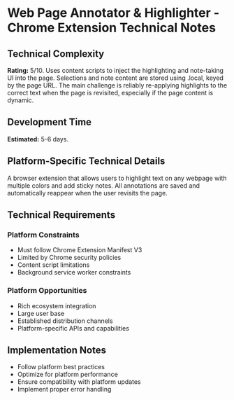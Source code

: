 # Web Page Annotator & Highlighter - Chrome Extension Technical Notes

## Technical Complexity
**Rating:** 5/10. Uses content scripts to inject the highlighting and note-taking UI into the page. Selections and note content are stored using .local, keyed by the page URL. The main challenge is reliably re-applying highlights to the correct text when the page is revisited, especially if the page content is dynamic.

## Development Time
**Estimated:** 5-6 days.

## Platform-Specific Technical Details
A browser extension that allows users to highlight text on any webpage with multiple colors and add sticky notes. All annotations are saved and automatically reappear when the user revisits the page.

## Technical Requirements

### Platform Constraints
- Must follow Chrome Extension Manifest V3
- Limited by Chrome security policies
- Content script limitations
- Background service worker constraints

### Platform Opportunities
- Rich ecosystem integration
- Large user base
- Established distribution channels
- Platform-specific APIs and capabilities

## Implementation Notes
- Follow platform best practices
- Optimize for platform performance
- Ensure compatibility with platform updates
- Implement proper error handling
